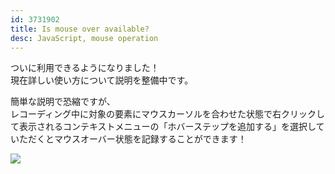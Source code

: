 ```yaml
---
id: 3731902
title: Is mouse over available?
desc: JavaScript, mouse operation
---
```


ついに利用できるようになりました！<br>現在詳しい使い方について説明を整備中です。

簡単な説明で恐縮ですが、<br>レコーディング中に対象の要素にマウスカーソルを合わせた状態で右クリックして表示されるコンテキストメニューの「ホバーステップを追加する」を選択していただくとマウスオーバー状態を記録することができます！

![](https://downloads.intercomcdn.com/i/o/197356732/7786a9274fdd4d9a6716f314/%E3%82%B9%E3%82%AF%E3%83%AA%E3%83%BC%E3%83%B3%E3%82%B7%E3%83%A7%E3%83%83%E3%83%88+2020-04-01+10.27.11.png)
